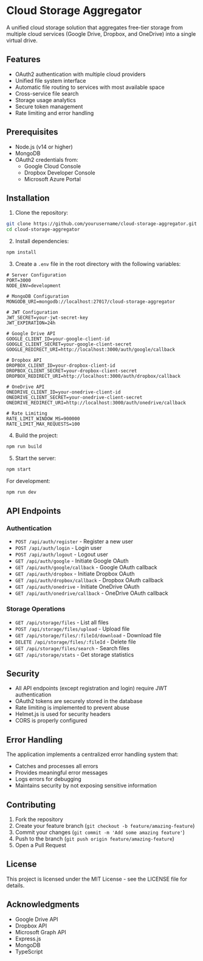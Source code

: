 # Cloud Storage Aggregator

A unified cloud storage solution that aggregates free-tier storage from multiple cloud services (Google Drive, Dropbox, and OneDrive) into a single virtual drive.

## Features

- OAuth2 authentication with multiple cloud providers
- Unified file system interface
- Automatic file routing to services with most available space
- Cross-service file search
- Storage usage analytics
- Secure token management
- Rate limiting and error handling

## Prerequisites

- Node.js (v14 or higher)
- MongoDB
- OAuth2 credentials from:
  - Google Cloud Console
  - Dropbox Developer Console
  - Microsoft Azure Portal

## Installation

1. Clone the repository:
```bash
git clone https://github.com/yourusername/cloud-storage-aggregator.git
cd cloud-storage-aggregator
```

2. Install dependencies:
```bash
npm install
```

3. Create a `.env` file in the root directory with the following variables:
```env
# Server Configuration
PORT=3000
NODE_ENV=development

# MongoDB Configuration
MONGODB_URI=mongodb://localhost:27017/cloud-storage-aggregator

# JWT Configuration
JWT_SECRET=your-jwt-secret-key
JWT_EXPIRATION=24h

# Google Drive API
GOOGLE_CLIENT_ID=your-google-client-id
GOOGLE_CLIENT_SECRET=your-google-client-secret
GOOGLE_REDIRECT_URI=http://localhost:3000/auth/google/callback

# Dropbox API
DROPBOX_CLIENT_ID=your-dropbox-client-id
DROPBOX_CLIENT_SECRET=your-dropbox-client-secret
DROPBOX_REDIRECT_URI=http://localhost:3000/auth/dropbox/callback

# OneDrive API
ONEDRIVE_CLIENT_ID=your-onedrive-client-id
ONEDRIVE_CLIENT_SECRET=your-onedrive-client-secret
ONEDRIVE_REDIRECT_URI=http://localhost:3000/auth/onedrive/callback

# Rate Limiting
RATE_LIMIT_WINDOW_MS=900000
RATE_LIMIT_MAX_REQUESTS=100
```

4. Build the project:
```bash
npm run build
```

5. Start the server:
```bash
npm start
```

For development:
```bash
npm run dev
```

## API Endpoints

### Authentication
- `POST /api/auth/register` - Register a new user
- `POST /api/auth/login` - Login user
- `POST /api/auth/logout` - Logout user
- `GET /api/auth/google` - Initiate Google OAuth
- `GET /api/auth/google/callback` - Google OAuth callback
- `GET /api/auth/dropbox` - Initiate Dropbox OAuth
- `GET /api/auth/dropbox/callback` - Dropbox OAuth callback
- `GET /api/auth/onedrive` - Initiate OneDrive OAuth
- `GET /api/auth/onedrive/callback` - OneDrive OAuth callback

### Storage Operations
- `GET /api/storage/files` - List all files
- `POST /api/storage/files/upload` - Upload file
- `GET /api/storage/files/:fileId/download` - Download file
- `DELETE /api/storage/files/:fileId` - Delete file
- `GET /api/storage/files/search` - Search files
- `GET /api/storage/stats` - Get storage statistics

## Security

- All API endpoints (except registration and login) require JWT authentication
- OAuth2 tokens are securely stored in the database
- Rate limiting is implemented to prevent abuse
- Helmet.js is used for security headers
- CORS is properly configured

## Error Handling

The application implements a centralized error handling system that:
- Catches and processes all errors
- Provides meaningful error messages
- Logs errors for debugging
- Maintains security by not exposing sensitive information

## Contributing

1. Fork the repository
2. Create your feature branch (`git checkout -b feature/amazing-feature`)
3. Commit your changes (`git commit -m 'Add some amazing feature'`)
4. Push to the branch (`git push origin feature/amazing-feature`)
5. Open a Pull Request

## License

This project is licensed under the MIT License - see the LICENSE file for details.

## Acknowledgments

- Google Drive API
- Dropbox API
- Microsoft Graph API
- Express.js
- MongoDB
- TypeScript 